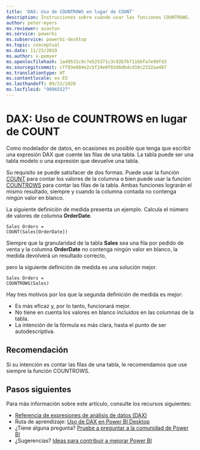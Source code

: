 ```yaml
---
title: 'DAX: Uso de COUNTROWS en lugar de COUNT'
description: Instrucciones sobre cuándo usar las funciones COUNTROWS.
author: peter-myers
ms.reviewer: asaxton
ms.service: powerbi
ms.subservice: powerbi-desktop
ms.topic: conceptual
ms.date: 11/23/2019
ms.author: v-pemyer
ms.openlocfilehash: 1a49531c9c7e525371c3c92b7bf116bfa7e99fd3
ms.sourcegitcommit: cff93e604e2c5f24e0f03d6dbdcd10c2332aa487
ms.translationtype: HT
ms.contentlocale: es-ES
ms.lasthandoff: 09/22/2020
ms.locfileid: "90965527"
---
```

# <a name="dax-use-countrows-instead-of-count"></a>DAX: Uso de COUNTROWS en lugar de COUNT

Como modelador de datos, en ocasiones es posible que tenga que escribir una expresión DAX que cuente las filas de una tabla. La tabla puede ser una tabla modelo o una expresión que devuelve una tabla.

Su requisito se puede satisfacer de dos formas. Puede usar la función [COUNT](/dax/count-function-dax) para contar los valores de la columna o bien puede usar la función [COUNTROWS](/dax/countrows-function-dax) para contar las filas de la tabla. Ambas funciones lograrán el mismo resultado, siempre y cuando la columna contada no contenga ningún valor en blanco.

La siguiente definición de medida presenta un ejemplo. Calcula el número de valores de columna **OrderDate**.

```dax
Sales Orders =
COUNT(Sales[OrderDate])
```

Siempre que la granularidad de la tabla **Sales** sea una fila por pedido de venta y la columna **OrderDate** no contenga ningún valor en blanco, la medida devolverá un resultado correcto,

pero la siguiente definición de medida es una solución mejor.

```dax
Sales Orders =
COUNTROWS(Sales)
```

Hay tres motivos por los que la segunda definición de medida es mejor:

- Es más eficaz y, por lo tanto, funcionará mejor.
- No tiene en cuenta los valores en blanco incluidos en las columnas de la tabla.
- La intención de la fórmula es más clara, hasta el punto de ser autodescriptiva.

## <a name="recommendation"></a>Recomendación

Si su intención es contar las filas de una tabla, le recomendamos que use siempre la función COUNTROWS.

## <a name="next-steps"></a>Pasos siguientes

Para más información sobre este artículo, consulte los recursos siguientes:

- [Referencia de expresiones de análisis de datos (DAX)](/dax/)
- Ruta de aprendizaje: [Uso de DAX en Power BI Desktop](/learn/paths/dax-power-bi/)
- ¿Tiene alguna pregunta? [Pruebe a preguntar a la comunidad de Power BI](https://community.powerbi.com/)
- ¿Sugerencias? [Ideas para contribuir a mejorar Power BI](https://ideas.powerbi.com)
